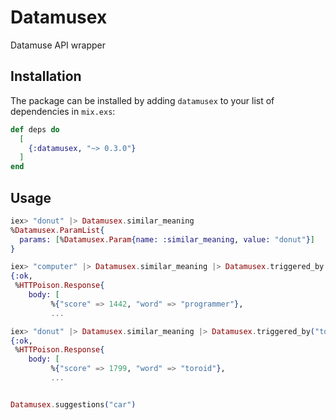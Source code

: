 # Datamusex

Datamuse API wrapper

## Installation

The package can be installed
by adding `datamusex` to your list of dependencies in `mix.exs`:

```elixir
def deps do
  [
    {:datamusex, "~> 0.3.0"}
  ]
end
```

## Usage

```elixir
iex> "donut" |> Datamusex.similar_meaning
%Datamusex.ParamList{
  params: [%Datamusex.Param{name: :similar_meaning, value: "donut"}]
}

iex> "computer" |> Datamusex.similar_meaning |> Datamusex.triggered_by |> Datamusex.get_words
{:ok,
 %HTTPoison.Response{
    body: [
         %{"score" => 1442, "word" => "programmer"},
         ...

iex> "donut" |> Datamusex.similar_meaning |> Datamusex.triggered_by("torus") |> Datamusex.get_words
{:ok,
 %HTTPoison.Response{
    body: [
         %{"score" => 1799, "word" => "toroid"},
         ...


Datamusex.suggestions("car")
```



